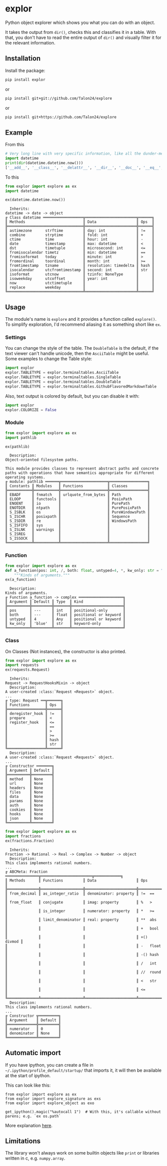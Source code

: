 # explor
Python object explorer which shows you what you can do with an object.

It takes the output from `dir()`, checks this and classifies it in a table.
With that, you don't have to read the entire output of `dir()` and visually
filter it for the relevant information.

## Installation

Install the package:
```bash
pip install explor
```
or
```bash
pip install git+git://github.com/Talon24/explore
```
or
```bash
pip install git+https://github.com/Talon24/explore
```

## Example

From this

```python
# Very long line with very specific information, like all the dunder-methods
import datetime
print(dir(datetime.datetime.now()))
['__add__', '__class__', '__delattr__', '__dir__', '__doc__', '__eq__', '__format__', '__ge__', '__getattribute__', '__getstate__', '__gt__', '__hash__', '__init__', '__init_subclass__', '__le__', '__lt__', '__ne__', '__new__', '__radd__', '__reduce__', '__reduce_ex__', '__repr__', '__rsub__', '__setattr__', '__sizeof__', '__str__', '__sub__', '__subclasshook__', 'astimezone', 'combine', 'ctime', 'date', 'day', 'dst', 'fold', 'fromisocalendar', 'fromisoformat', 'fromordinal', 'fromtimestamp', 'hour', 'isocalendar', 'isoformat', 'isoweekday', 'max', 'microsecond', 'min', 'minute', 'month', 'now', 'replace', 'resolution', 'second', 'strftime', 'strptime', 'time', 'timestamp', 'timetuple', 'timetz', 'today', 'toordinal', 'tzinfo', 'tzname', 'utcfromtimestamp', 'utcnow', 'utcoffset', 'utctimetuple', 'weekday', 'year']
```

To this

```python
from explor import explore as ex
import datetime

ex(datetime.datetime.now())
```
```
  Inherits: 
datetime -> date -> object
╔ Class datetime ══════════════════╦═══════════════════════╦══════╗
║ Methods                          ║ Data                  ║ Ops  ║
╠══════════════════════════════════╬═══════════════════════╬══════╣
║ astimezone      strftime         ║ day: int              ║ !=   ║
║ combine         strptime         ║ fold: int             ║ +    ║
║ ctime           time             ║ hour: int             ║ -    ║
║ date            timestamp        ║ max: datetime         ║ <    ║
║ dst             timetuple        ║ microsecond: int      ║ <=   ║
║ fromisocalendar timetz           ║ min: datetime         ║ ==   ║
║ fromisoformat   today            ║ minute: int           ║ >    ║
║ fromordinal     toordinal        ║ month: int            ║ >=   ║
║ fromtimestamp   tzname           ║ resolution: timedelta ║ hash ║
║ isocalendar     utcfromtimestamp ║ second: int           ║ str  ║
║ isoformat       utcnow           ║ tzinfo: NoneType      ║      ║
║ isoweekday      utcoffset        ║ year: int             ║      ║
║ now             utctimetuple     ║                       ║      ║
║ replace         weekday          ║                       ║      ║
╚══════════════════════════════════╩═══════════════════════╩══════╝
```

## Usage

The module's name is `explore` and it provides a function called `explore()`.
To simplify exploration, I'd recommend aliasing it as something short like `ex`.
### Settings

You can change the style of the table. The `DoubleTable` is the default, if the text viewer can't handle unicode,
then the `AsciiTable` might be useful. Some examples to change the Table style:
```python
import explor
explor.TABLETYPE = explor.terminaltables.AsciiTable
explor.TABLETYPE = explor.terminaltables.SingleTable
explor.TABLETYPE = explor.terminaltables.DoubleTable
explor.TABLETYPE = explor.terminaltables.GithubFlavoredMarkdownTable
```
Also, text output is colored by default, but you can disable it with:
```python
import explor
explor.COLORIZE = False
```

### Module

```python
from explor import explore as ex
import pathlib

ex(pathlib)
```
```
  Description:
Object-oriented filesystem paths.

This module provides classes to represent abstract paths and concrete
paths with operations that have semantics appropriate for different
operating systems.
╔ module: pathlib ══════╦═════════════════════╦═════════════════╗
║ Constants ║ Modules   ║ Functions           ║ Classes         ║
╠═══════════╬═══════════╬═════════════════════╬═════════════════╣
║ EBADF     ║ fnmatch   ║ urlquote_from_bytes ║ Path            ║
║ ELOOP     ║ functools ║                     ║ PosixPath       ║
║ ENOENT    ║ io        ║                     ║ PurePath        ║
║ ENOTDIR   ║ ntpath    ║                     ║ PurePosixPath   ║
║ S_ISBLK   ║ os        ║                     ║ PureWindowsPath ║
║ S_ISCHR   ║ posixpath ║                     ║ Sequence        ║
║ S_ISDIR   ║ re        ║                     ║ WindowsPath     ║
║ S_ISFIFO  ║ sys       ║                     ║                 ║
║ S_ISLNK   ║ warnings  ║                     ║                 ║
║ S_ISREG   ║           ║                     ║                 ║
║ S_ISSOCK  ║           ║                     ║                 ║
╚═══════════╩═══════════╩═════════════════════╩═════════════════╝
```

### Function

```python
from explor import explore as ex
def a_function(pos: int, /, both: float, untyped=4, *, kw_only: str = "blue") -> complex:
    """Kinds of arguments."""
ex(a_function)
```
```
  Description:
Kinds of arguments.
╔ Function a_function -> complex ════════════════════╗
║ Argument ║ Default ║ Type  ║ Kind                  ║
╠══════════╬═════════╬═══════╬═══════════════════════╣
║ pos      ║ ---     ║ int   ║ positional-only       ║
║ both     ║ ---     ║ float ║ positional or keyword ║
║ untyped  ║ 4       ║ Any   ║ positional or keyword ║
║ kw_only  ║ 'blue'  ║ str   ║ keyword-only          ║
╚══════════╩═════════╩═══════╩═══════════════════════╝
```

### Class

On Classes (Not instances), the constructor is also printed.

```python
from explor import explore as ex
import requests
ex(requests.Request)
```
```
  Inherits: 
Request -> RequestHooksMixin -> object
  Description:
A user-created :class:`Request <Request>` object.
...
╔ type: Request ══╦══════╗
║ Functions       ║ Ops  ║
╠═════════════════╬══════╣
║ deregister_hook ║ !=   ║
║ prepare         ║ <    ║
║ register_hook   ║ <=   ║
║                 ║ ==   ║
║                 ║ >    ║
║                 ║ >=   ║
║                 ║ hash ║
║                 ║ str  ║
╚═════════════════╩══════╝
  Description:
A user-created :class:`Request <Request>` object.
...
╔ Constructor ═══════╗
║ Argument ║ Default ║
╠══════════╬═════════╣
║ method   ║ None    ║
║ url      ║ None    ║
║ headers  ║ None    ║
║ files    ║ None    ║
║ data     ║ None    ║
║ params   ║ None    ║
║ auth     ║ None    ║
║ cookies  ║ None    ║
║ hooks    ║ None    ║
║ json     ║ None    ║
╚══════════╩═════════╝
```

```python
from explor import explore as ex
import fractions
ex(fractions.Fraction)
```
```
  Inherits: 
Fraction -> Rational -> Real -> Complex -> Number -> object
  Description:
This class implements rational numbers.
...
╔ ABCMeta: Fraction ═══════════════╦═══════════════════════╦════════════╗
║ Methods      ║ Functions         ║ Data                  ║ Ops        ║
╠══════════════╬═══════════════════╬═══════════════════════╬════════════╣
║ from_decimal ║ as_integer_ratio  ║ denominator: property ║ !=  ==     ║
║ from_float   ║ conjugate         ║ imag: property        ║ %   >      ║
║              ║ is_integer        ║ numerator: property   ║ *   >=     ║
║              ║ limit_denominator ║ real: property        ║ **  abs    ║
║              ║                   ║                       ║ +   bool   ║
║              ║                   ║                       ║ +() divmod ║
║              ║                   ║                       ║ -   float  ║
║              ║                   ║                       ║ -() hash   ║
║              ║                   ║                       ║ /   int    ║
║              ║                   ║                       ║ //  round  ║
║              ║                   ║                       ║ <   str    ║
║              ║                   ║                       ║ <=         ║
╚══════════════╩═══════════════════╩═══════════════════════╩════════════╝
  Description:
This class implements rational numbers.
...
╔ Constructor ╦═════════╗
║ Argument    ║ Default ║
╠═════════════╬═════════╣
║ numerator   ║ 0       ║
║ denominator ║ None    ║
╚═════════════╩═════════╝
```

## Automatic import
If you have ipython, you can create a file in `~/.ipython/profile_default/startup/` that imports it,
it will then be available at the start of ipython.

This can look like this:
```
from explor import explore as ex
from explor import explore_signature as exs
from explor import explore_object as exo

get_ipython().magic("%autocall 1")  # With this, it's callable without parens; e.g. `ex os.path`
```

More explanation [here](https://towardsdatascience.com/how-to-automatically-import-your-favorite-libraries-into-ipython-or-a-jupyter-notebook-9c69d89aa343).


## Limitations

The library won't always work on some builtin objects like `print` or libraries written in c, e.g. `numpy.array`.
